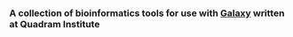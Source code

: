 
### A collection of bioinformatics tools for use with [Galaxy](https://galaxyproject.org/) written at Quadram Institute

